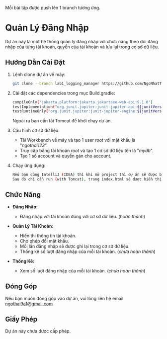 Mỗi bài tập được push lên 1 branch tương ứng.

# Quản Lý Đăng Nhập

Dự án này là một hệ thống quản lý đăng nhập với chức năng theo dõi đăng nhập của từng tài khoản, quyền của tài khoản và lưu lại trong cơ sở dữ liệu.

## Hướng Dẫn Cài Đặt

1. Lệnh clone dự án về máy:

    ```bash
    git clone --branch lab1_logging_manager https://github.com/NgoNhatThai/WWW.git
    ```

2. Cài đặt các dependencies trong mục Build.gradle:

    ```bash
    compileOnly('jakarta.platform:jakarta.jakartaee-web-api:9.1.0')
    testImplementation("org.junit.jupiter:junit-jupiter-api:${junitVersion}")
    testRuntimeOnly("org.junit.jupiter:junit-jupiter-engine:${junitVersion}")
    ```
    Ngoài ra bạn cần tải Tomcat để khởi chạy dự án.

3. Cấu hình cơ sở dữ liệu:

    - Tải Workbench về máy và tạo 1 user *root* với mật khẩu là "*ngothai123*".
    - Truy cập bằng tải khoản *root* và tạo 1 cơ sở dữ liệu tên là "*mydb*".
    - Tạo 1 số account và quyền gán cho account.

4. Chạy ứng dụng:

    ```bash
    Nếu bạn dùng IntelliJ (IDEA) thì khi mở project thì dự án sẽ được build tự động, hoặc nếu bạn dùng các IDEs khác thì có thể chuột phải vào project và chọn *Build project*.
    Sau đó chỉ cần run (with Tomcat), trang index.html sẽ được hiển thị trên Chrome của bạn
    ```

## Chức Năng

- **Đăng Nhập:**
  - Đăng nhập với tài khoản đúng với cơ sở dữ liệu.
    (*hoàn thành*)
- **Quản Lý Tài Khoản:**
  - Hiển thị thông tin tài khoản.
  - Cho phép đổi mật khẩu.
  - Mỗi lần đăng nhập sẽ được ghi lại trong cơ sở dữ liệu.
  - Thống kê số lượt đăng nhập của mỗi tài khoản.
    (*chưa hoàn thành*)

- **Thống Kê:**
  - Xem số lượt đăng nhập của mỗi tài khoản.
    (*chưa hoàn thành*)

## Đóng Góp

Nếu bạn muốn đóng góp vào dự án, vui lòng liên hệ email ngothai9a1@gmail.com

## Giấy Phép

Dự án này chưa được cấp phép.
   
   
   
